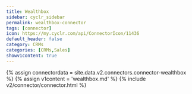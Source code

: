 ```yaml
---
title: Wealthbox
sidebar: cyclr_sidebar
permalink: wealthbox-connector
tags: [connector]
icon: https://my.cyclr.com/api/ConnectorIcon/11436
default_header: false
category: CRMs
categories: [CRMs,Sales]
showv1content: true
---
```

{% assign connectordata = site.data.v2.connectors.connector-wealthbox %}
{% assign v1content = 'wealthbox.md' %}
{% include v2/connector/connector.html %}	